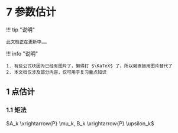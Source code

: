 # 7 参数估计

!!! tip "说明"

    此文档正在更新中……

!!! info "说明"

    1. 有些公式块因为已经有图片了，懒得打 $\KaTeX$ 了，所以就直接用图片替代了
    2. 本文档仅涉及部分内容，仅可用于复习重点知识

## 1 点估计

### 1.1 矩法

$A_k \xrightarrow{P} \mu_k, B_k \xrightarrow{P} \upsilon_k$